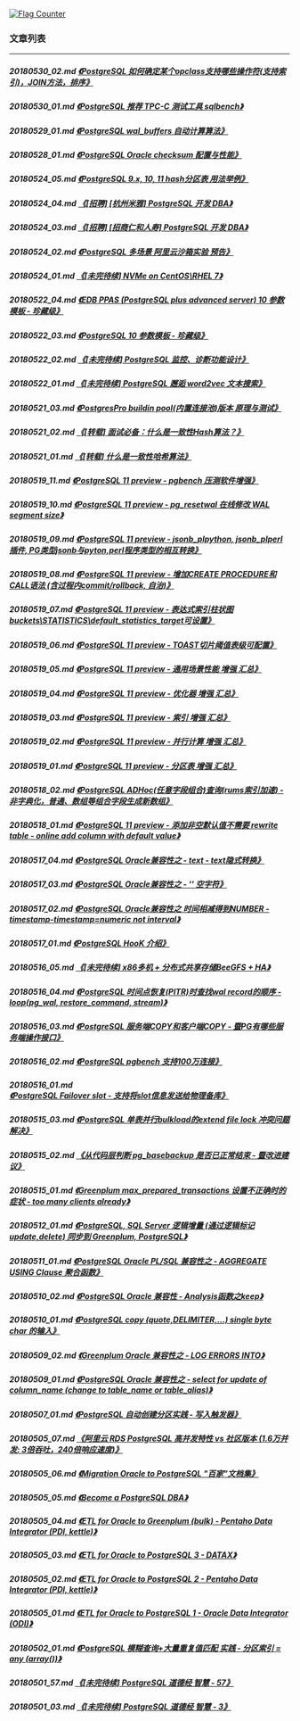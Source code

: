 <a rel="nofollow" href="http://info.flagcounter.com/h9V1"  ><img src="http://s03.flagcounter.com/count/h9V1/bg_FFFFFF/txt_000000/border_CCCCCC/columns_2/maxflags_12/viewers_0/labels_0/pageviews_0/flags_0/"  alt="Flag Counter"  border="0"  ></a>  
  
### 文章列表  
----  
##### 20180530_02.md   [《PostgreSQL 如何确定某个opclass支持哪些操作符(支持索引)，JOIN方法，排序》](20180530_02.md)  
##### 20180530_01.md   [《PostgreSQL 推荐 TPC-C 测试工具 sqlbench》](20180530_01.md)  
##### 20180529_01.md   [《PostgreSQL wal_buffers 自动计算算法》](20180529_01.md)  
##### 20180528_01.md   [《PostgreSQL Oracle checksum 配置与性能》](20180528_01.md)  
##### 20180524_05.md   [《PostgreSQL 9.x, 10, 11 hash分区表 用法举例》](20180524_05.md)  
##### 20180524_04.md   [《[招聘] [杭州米雅] PostgreSQL 开发 DBA》](20180524_04.md)  
##### 20180524_03.md   [《[招聘] [招商仁和人寿] PostgreSQL 开发 DBA》](20180524_03.md)  
##### 20180524_02.md   [《PostgreSQL 多场景 阿里云沙箱实验 预告》](20180524_02.md)  
##### 20180524_01.md   [《[未完待续] NVMe on CentOS\RHEL 7》](20180524_01.md)  
##### 20180522_04.md   [《EDB PPAS (PostgreSQL plus advanced server) 10 参数模板 - 珍藏级》](20180522_04.md)  
##### 20180522_03.md   [《PostgreSQL 10 参数模板 - 珍藏级》](20180522_03.md)  
##### 20180522_02.md   [《[未完待续] PostgreSQL 监控、诊断功能设计》](20180522_02.md)  
##### 20180522_01.md   [《[未完待续] PostgreSQL 邂逅 word2vec 文本搜索》](20180522_01.md)  
##### 20180521_03.md   [《PostgresPro buildin pool(内置连接池)版本 原理与测试》](20180521_03.md)  
##### 20180521_02.md   [《[转载] 面试必备：什么是一致性Hash算法？》](20180521_02.md)  
##### 20180521_01.md   [《[转载] 什么是一致性哈希算法》](20180521_01.md)  
##### 20180519_11.md   [《PostgreSQL 11 preview - pgbench 压测软件增强》](20180519_11.md)  
##### 20180519_10.md   [《PostgreSQL 11 preview - pg_resetwal 在线修改 WAL segment size》](20180519_10.md)  
##### 20180519_09.md   [《PostgreSQL 11 preview - jsonb_plpython, jsonb_plperl 插件, PG类型jsonb与pyton,perl程序类型的相互转换》](20180519_09.md)  
##### 20180519_08.md   [《PostgreSQL 11 preview - 增加CREATE PROCEDURE和CALL语法 (含过程内commit/rollback, 自治)》](20180519_08.md)  
##### 20180519_07.md   [《PostgreSQL 11 preview - 表达式索引柱状图buckets\STATISTICS\default_statistics_target可设置》](20180519_07.md)  
##### 20180519_06.md   [《PostgreSQL 11 preview - TOAST切片阈值表级可配置》](20180519_06.md)  
##### 20180519_05.md   [《PostgreSQL 11 preview - 通用场景性能 增强 汇总》](20180519_05.md)  
##### 20180519_04.md   [《PostgreSQL 11 preview - 优化器 增强 汇总》](20180519_04.md)  
##### 20180519_03.md   [《PostgreSQL 11 preview - 索引 增强 汇总》](20180519_03.md)  
##### 20180519_02.md   [《PostgreSQL 11 preview - 并行计算 增强 汇总》](20180519_02.md)  
##### 20180519_01.md   [《PostgreSQL 11 preview - 分区表 增强 汇总》](20180519_01.md)  
##### 20180518_02.md   [《PostgreSQL ADHoc(任意字段组合)查询(rums索引加速) - 非字典化，普通、数组等组合字段生成新数组》](20180518_02.md)  
##### 20180518_01.md   [《PostgreSQL 11 preview - 添加非空默认值不需要 rewrite table - online add column with default value》](20180518_01.md)  
##### 20180517_04.md   [《PostgreSQL Oracle兼容性之 - text - text隐式转换》](20180517_04.md)  
##### 20180517_03.md   [《PostgreSQL Oracle兼容性之 - '' 空字符》](20180517_03.md)  
##### 20180517_02.md   [《PostgreSQL Oracle兼容性之 时间相减得到NUMBER - timestamp-timestamp=numeric not interval》](20180517_02.md)  
##### 20180517_01.md   [《PostgreSQL HooK 介绍》](20180517_01.md)  
##### 20180516_05.md   [《[未完待续] x86多机 + 分布式共享存储BeeGFS + HA》](20180516_05.md)  
##### 20180516_04.md   [《PostgreSQL 时间点恢复(PITR)时查找wal record的顺序 - loop(pg_wal, restore_command, stream)》](20180516_04.md)  
##### 20180516_03.md   [《PostgreSQL 服务端COPY和客户端COPY - 暨PG有哪些服务端操作接口》](20180516_03.md)  
##### 20180516_02.md   [《PostgreSQL pgbench 支持100万连接》](20180516_02.md)  
##### 20180516_01.md   [《PostgreSQL Failover slot - 支持将slot信息发送给物理备库》](20180516_01.md)  
##### 20180515_03.md   [《PostgreSQL 单表并行bulkload的extend file lock 冲突问题解决》](20180515_03.md)  
##### 20180515_02.md   [《从代码层判断 pg_basebackup 是否已正常结束 - 暨改进建议》](20180515_02.md)  
##### 20180515_01.md   [《Greenplum max_prepared_transactions 设置不正确时的症状 - too many clients already》](20180515_01.md)  
##### 20180512_01.md   [《PostgreSQL, SQL Server 逻辑增量 (通过逻辑标记update,delete) 同步到 Greenplum, PostgreSQL》](20180512_01.md)  
##### 20180511_01.md   [《PostgreSQL Oracle PL/SQL 兼容性之 - AGGREGATE USING Clause 聚合函数》](20180511_01.md)  
##### 20180510_02.md   [《PostgreSQL Oracle 兼容性 - Analysis函数之keep》](20180510_02.md)  
##### 20180510_01.md   [《PostgreSQL copy (quote,DELIMITER,...) single byte char 的输入》](20180510_01.md)  
##### 20180509_02.md   [《Greenplum Oracle 兼容性之 - LOG ERRORS INTO》](20180509_02.md)  
##### 20180509_01.md   [《PostgreSQL Oracle 兼容性之 - select for update of column_name (change to table_name or table_alias)》](20180509_01.md)  
##### 20180507_01.md   [《PostgreSQL 自动创建分区实践 - 写入触发器》](20180507_01.md)  
##### 20180505_07.md   [《阿里云 RDS PostgreSQL 高并发特性 vs 社区版本 (1.6万并发: 3倍吞吐，240倍响应速度)》](20180505_07.md)  
##### 20180505_06.md   [《Migration Oracle to PostgreSQL "百家"文档集》](20180505_06.md)  
##### 20180505_05.md   [《Become a PostgreSQL DBA》](20180505_05.md)  
##### 20180505_04.md   [《ETL for Oracle to Greenplum (bulk) - Pentaho Data Integrator (PDI, kettle)》](20180505_04.md)  
##### 20180505_03.md   [《ETL for Oracle to PostgreSQL 3 - DATAX》](20180505_03.md)  
##### 20180505_02.md   [《ETL for Oracle to PostgreSQL 2 - Pentaho Data Integrator (PDI, kettle)》](20180505_02.md)  
##### 20180505_01.md   [《ETL for Oracle to PostgreSQL 1 - Oracle Data Integrator (ODI)》](20180505_01.md)  
##### 20180502_01.md   [《PostgreSQL 模糊查询+大量重复值匹配 实践 - 分区索引 = any (array())》](20180502_01.md)  
##### 20180501_57.md   [《[未完待续] PostgreSQL 道德经 智慧 - 57》](20180501_57.md)  
##### 20180501_03.md   [《[未完待续] PostgreSQL 道德经 智慧 - 3》](20180501_03.md)  
